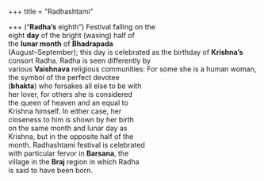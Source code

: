 +++
title = "Radhashtami"

+++
(“**Radha’s** eighth”) Festival falling on the  
eight **day** of the bright (waxing) half of  
the **lunar month** of **Bhadrapada**  
(August–September); this day is celebrated as the birthday of **Krishna’s** consort Radha. Radha is seen differently by  
various **Vaishnava** religious communities: For some she is a human woman,  
the symbol of the perfect devotee  
(**bhakta**) who forsakes all else to be with  
her lover, for others she is considered  
the queen of heaven and an equal to  
Krishna himself. In either case, her  
closeness to him is shown by her birth  
on the same month and lunar day as  
Krishna, but in the opposite half of the  
month. Radhashtami festival is celebrated  
with particular fervor in **Barsana**, the  
village in the **Braj** region in which Radha  
is said to have been born.